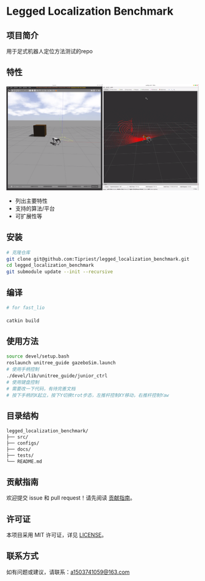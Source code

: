 # Legged Localization Benchmark

## 项目简介
用于足式机器人定位方法测试的repo

## 特性
<div align="center">
  <img src="assets/images/image1.png" alt="项目概览"/>
</div>

- 列出主要特性
- 支持的算法/平台
- 可扩展性等

## 安装

```bash
# 克隆仓库
git clone git@github.com:Tipriest/legged_localization_benchmark.git
cd legged_localization_benchmark
git submodule update --init --recursive
```


## 编译

```bash
# for fast_lio

catkin build
```

## 使用方法

```bash
source devel/setup.bash
roslaunch unitree_guide gazeboSim.launch
# 使用手柄控制
./devel/lib/unitree_guide/junior_ctrl
# 使用键盘控制
# 需要改一下代码，有待完善文档
# 按下手柄的X起立，按下Y切换trot步态，左推杆控制XY移动，右推杆控制Yaw
```

<!-- 详细用法请参考 [文档](docs/) 或代码注释。 -->

## 目录结构

```
legged_localization_benchmark/
├── src/
├── configs/
├── docs/
├── tests/
└── README.md
```

## 贡献指南

欢迎提交 issue 和 pull request！请先阅读 [贡献指南](CONTRIBUTING.md)。

## 许可证

本项目采用 MIT 许可证，详见 [LICENSE](LICENSE)。

## 联系方式

如有问题或建议，请联系：a1503741059@163.com


